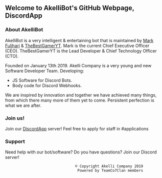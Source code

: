 ## Welcome to AkelliBot's GitHub Webpage, DiscordApp

### About AkelliBot

AkelliBot is a very intelligent & entertaining bot that is maintained by 
[Mark Fuljhari](https://github.com/MarkFuljhari) & [TheBestGamerYT](https://github.com/thebestgameryt).
 Mark is the current Chief Executive Officer (CEO).
 TheBestGamerYT is the Lead Developer & Chief Technology Officer (CTO).

Founded on January 13th 2019. Akelli Company is a very young and new Software Developer Team.
Developing: 
- JS Software for Discord Bots.
- Body code for Discord Webhooks.

We are inspired by innovation and together we have achieved many things, from which there many more of them yet to come.
Persistent perfection is what we are after.

### Join us!
Join our [DiscordApp](https://discord.me/akellibot) server!
Feel free to apply for staff in #applications

### Support

Need help with our bot/software?
Do you have questions?
Join our Discord server!

                                    © Copyright Akelli Company 2019
                                     Powered by TeamCo7Clan members
